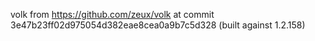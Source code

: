 volk from https://github.com/zeux/volk at commit 3e47b23ff02d975054d382eae8cea0a9b7c5d328 (built against 1.2.158)
